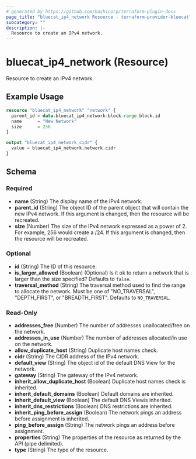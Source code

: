 ```yaml
---
# generated by https://github.com/hashicorp/terraform-plugin-docs
page_title: "bluecat_ip4_network Resource - terraform-provider-bluecat"
subcategory: ""
description: |-
  Resource to create an IPv4 network.
---
```


# bluecat_ip4_network (Resource)

Resource to create an IPv4 network.

## Example Usage

```terraform
resource "bluecat_ip4_network" "network" {
  parent_id = data.bluecat_ip4_network-block-range.block.id
  name      = "New Network"
  size      = 256
}

output "bluecat_ip4_network_cidr" {
  value = bluecat_ip4_network.network.cidr
}
```

<!-- schema generated by tfplugindocs -->
## Schema

### Required

- **name** (String) The display name of the IPv4 network.
- **parent_id** (String) The object ID of the parent object that will contain the new IPv4 network. If this argument is changed, then the resource will be recreated.
- **size** (Number) The size of the IPv4 network expressed as a power of 2. For example, 256 would create a /24. If this argument is changed, then the resource will be recreated.

### Optional

- **id** (String) The ID of this resource.
- **is_larger_allowed** (Boolean) (Optional) Is it ok to return a network that is larger than the size specified? Defaults to `false`.
- **traversal_method** (String) The traversal method used to find the range to allocate the network. Must be one of "NO_TRAVERSAL", "DEPTH_FIRST", or "BREADTH_FIRST". Defaults to `NO_TRAVERSAL`.

### Read-Only

- **addresses_free** (Number) The number of addresses unallocated/free on the network.
- **addresses_in_use** (Number) The number of addresses allocated/in use on the network.
- **allow_duplicate_host** (String) Duplicate host names check.
- **cidr** (String) The CIDR address of the IPv4 network.
- **default_view** (String) The object id of the default DNS View for the network.
- **gateway** (String) The gateway of the IPv4 network.
- **inherit_allow_duplicate_host** (Boolean) Duplicate host names check is inherited.
- **inherit_default_domains** (Boolean) Default domains are inherited.
- **inherit_default_view** (Boolean) The default DNS Viewis inherited.
- **inherit_dns_restrictions** (Boolean) DNS restrictions are inherited.
- **inherit_ping_before_assign** (Boolean) The network pings an address before assignment is inherited.
- **ping_before_assign** (String) The network pings an address before assignment.
- **properties** (String) The properties of the resource as returned by the API (pipe delimited).
- **type** (String) The type of the resource.


